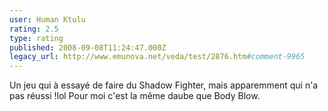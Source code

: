 ```yaml
---
user: Human Ktulu
rating: 2.5
type: rating
published: 2008-09-08T11:24:47.000Z
legacy_url: http://www.emunova.net/veda/test/2876.htm#comment-9965
---
```

Un jeu qui à essayé de faire du Shadow Fighter, mais apparemment qui n'a pas réussi !lol
Pour moi c'est la même daube que Body Blow.
